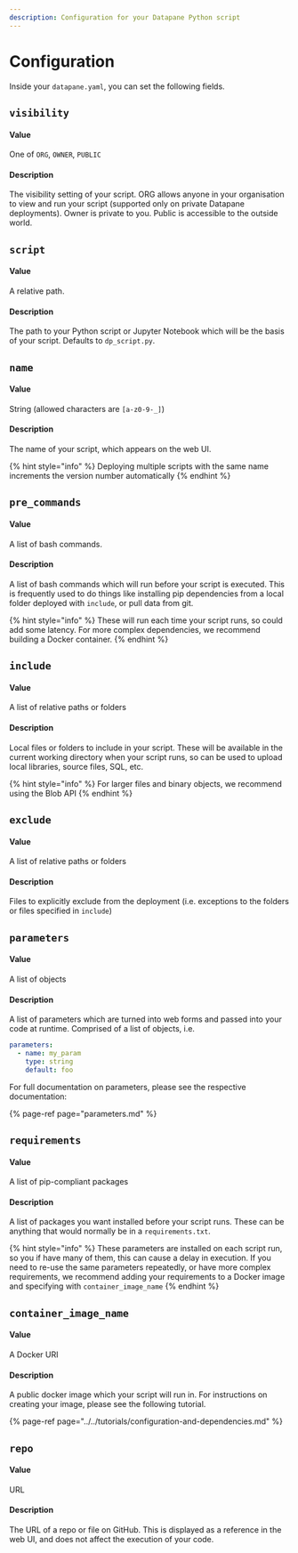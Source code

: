 ```yaml
---
description: Configuration for your Datapane Python script
---
```


# Configuration

Inside your `datapane.yaml`, you can set the following fields.

## `visibility`

#### Value

One of `ORG`, `OWNER`, `PUBLIC`

#### Description

The visibility setting of your script. ORG allows anyone in your organisation to view and run your script \(supported only on private Datapane deployments\). Owner is private to you. Public is accessible to the outside world.

## `script`

#### Value

A relative path.

#### Description

The path to your Python script or Jupyter Notebook which will be the basis of your script. Defaults to `dp_script.py`.

## `name`

#### Value

String \(allowed characters are `[a-z0-9-_]`\)

#### Description

The name of your script, which appears on the web UI. 

{% hint style="info" %}
Deploying multiple scripts with the same name increments the version number automatically
{% endhint %}

## `pre_commands`

#### Value

A list of bash commands.

#### Description

A list of bash commands which will run before your script is executed. This is frequently used to do things like installing pip dependencies from a local folder deployed with `include`, or pull data from git. 

{% hint style="info" %}
These will run each time your script runs, so could add some latency. For more complex dependencies, we recommend building a Docker container.
{% endhint %}

## `include`

#### Value

A list of relative paths or folders

#### Description

Local files or folders to include in your script. These will be available in the current working directory when your script runs, so can be used to upload local libraries, source files, SQL, etc.

{% hint style="info" %}
For larger files and binary objects, we recommend using the Blob API
{% endhint %}

## `exclude`

#### Value

A list of relative paths or folders

#### Description

Files to explicitly exclude from the deployment \(i.e. exceptions to the folders or files specified in `include`\)

## `parameters`

#### Value

A list of objects

#### Description

A list of parameters which are turned into web forms and passed into your code at runtime. Comprised of a list of objects, i.e.

```yaml
parameters: 
  - name: my_param
    type: string
    default: foo
```

For full documentation on parameters, please see the respective documentation:

{% page-ref page="parameters.md" %}

## `requirements`

#### Value

A list of pip-compliant packages

#### Description

A list of packages you want installed before your script runs. These can be anything that would normally be in a `requirements.txt`. 

{% hint style="info" %}
These parameters are installed on each script run, so you if have many of them, this can cause a delay in execution. If you need to re-use the same parameters repeatedly, or have more complex requirements, we recommend adding your requirements to a Docker image and specifying with `container_image_name`
{% endhint %}

## `container_image_name`

#### Value

A Docker URI

#### Description

A public docker image which your script will run in. For instructions on creating your image, please see the following tutorial.

{% page-ref page="../../tutorials/configuration-and-dependencies.md" %}

## `repo`

#### Value

URL

#### Description

The URL of a repo or file on GitHub. This is displayed as a reference in the web UI, and does not affect the execution of your code.

 

